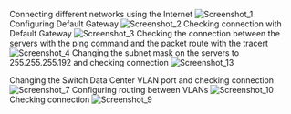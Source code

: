 Connecting different networks using the Internet
![Screenshot_1](https://user-images.githubusercontent.com/46942305/148281360-1559e916-8d75-4e0a-88ef-c4b7609b78ce.jpg)
Configuring Default Gateway
![Screenshot_2](https://user-images.githubusercontent.com/46942305/148281632-fa88be9a-16b1-430b-aaf6-33805bc76854.jpg)
Checking connection with Default Gateway
![Screenshot_3](https://user-images.githubusercontent.com/46942305/148281979-97f44215-501f-4b01-93fe-4b0b7775a347.jpg)
Checking the connection between the servers with the ping command and the packet route with the tracert
![Screenshot_4](https://user-images.githubusercontent.com/46942305/148282234-85f16c96-d836-4db4-bc2e-f0f6824a2f74.jpg)
Changing the subnet mask on the servers to 255.255.255.192 and checking connection
![Screenshot_13](https://user-images.githubusercontent.com/46942305/148284957-c2186370-f960-4b24-ba9e-29edfcf01b78.jpg)

Changing the Switch Data Center VLAN port and checking connection
![Screenshot_7](https://user-images.githubusercontent.com/46942305/148285332-b61451d7-dd48-47d3-868c-1abf37951701.jpg)
Configuring routing between VLANs
![Screenshot_10](https://user-images.githubusercontent.com/46942305/148285636-c99491a9-e8e0-47f9-9398-fa74b4f0bad4.jpg)
Checking connection
![Screenshot_9](https://user-images.githubusercontent.com/46942305/148285744-f7caac2a-0fc5-42c2-be85-dc99a8b0142b.jpg)
